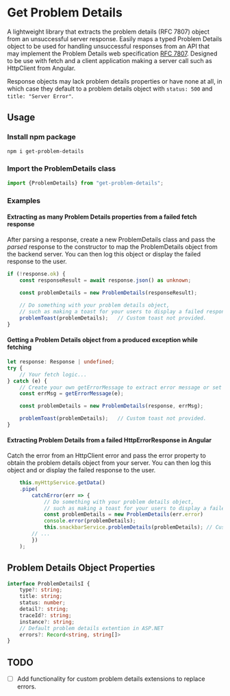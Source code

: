 # Get Problem Details
A lightweight library that extracts the problem details (RFC 7807) object from an unsuccessful server response. Easily maps 
a typed Problem Details object to be used for handling unsuccessful responses from an API that may implement the Problem
Details web specification [RFC 7807](https://datatracker.ietf.org/doc/html/rfc7807). Designed to be use with fetch and a client
application making a server call such as HttpClient from Angular.

Response objects may lack problem details properties or have none at all, in which case they default to a problem 
details object with `status: 500` and `title: "Server Error"`.

## Usage

### Install npm package
```bash
npm i get-problem-details
```

### Import the ProblemDetails class
```typescript
import {ProblemDetails} from "get-problem-details";
```

### Examples
#### Extracting as many Problem Details properties from a failed fetch response
After parsing a response, create a new ProblemDetails class and pass the *parsed* response to
the constructor to map the ProblemDetails object from the backend server. 
You can then log this object or display the failed response to the user.

```typescript
if (!response.ok) {
    const responseResult = await response.json() as unknown;

    const problemDetails = new ProblemDetails(responseResult);
    
    // Do something with your problem details object, 
    // such as making a toast for your users to display a failed response.
    problemToast(problemDetails);   // Custom toast not provided.
}
```
#### Getting a Problem Details object from a produced exception while fetching

```typescript
let response: Response | undefined;
try {
    // Your fetch logic...
} catch (e) {
    // Create your own getErrorMessage to extract error message or set a default error message.
    const errMsg = getErrorMessage(e);

    const problemDetails = new ProblemDetails(response, errMsg);

    problemToast(problemDetails);   // Custom toast not provided.
}
```
#### Extracting Problem Details from a failed HttpErrorResponse in Angular
Catch the error from an HttpClient error and pass the error property to obtain the problem details object from your
server. You can then log this object and or display the failed response to the user.
```typescript
    this.myHttpService.getData()
    .pipe(
        catchError(err => {
            // Do something with your problem details object, 
            // such as making a toast for your users to display a failed HttpErrorResponse.
            const problemDetails = new ProblemDetails(err.error)
            console.error(problemDetails);
            this.snackbarService.problemDetails(problemDetails); // Custom toast not provided.
        // ...
        })
    );
```
## Problem Details Object Properties
```typescript
interface ProblemDetailsI {
    type?: string;
    title: string;
    status: number;
    detail?: string;
    traceId?: string;
    instance?: string;
    // Default problem details extention in ASP.NET
    errors?: Record<string, string[]>
}
```
## TODO
- [ ] Add functionality for custom problem details extensions to replace errors.
